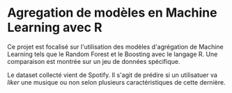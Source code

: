 # Agregation de modèles en Machine Learning avec R

Ce projet est focalisé sur l'utilisation des modèles d'agrégation de Machine Learning tels que le Random Forest et le Boosting avec le langage R. Une comparaison est montrée sur un jeu de données spécifique.

Le dataset collecté vient de Spotify. Il s'agit de prédire si un utilisatuer va *liker* une musique ou non selon plusieurs caractéristiques de cette dernière.